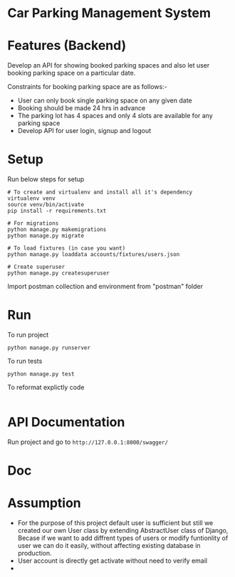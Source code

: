 # Car Parking Management System

# Features (Backend)
Develop an API for showing booked parking spaces and also let user booking parking space on a particular date.

Constraints for booking parking space are as follows:-
- User can only book single parking space on any given date
- Booking should be made 24 hrs in advance
- The parking lot has 4 spaces and only 4 slots are available for any parking space
- Develop API for user login,  signup and logout

# Setup
Run below steps for setup
```
# To create and virtualenv and install all it's dependency
virtualenv venv
source venv/bin/activate
pip install -r requirements.txt

# For migrations
python manage.py makemigrations
python manage.py migrate

# To load fixtures (in case you want)
python manage.py loaddata accounts/fixtures/users.json

# Create superuser
python manage.py createsuperuser
```

Import postman collection and environment from "postman" folder

# Run
To run project
```
python manage.py runserver
```

To run tests
```
python manage.py test
```

To reformat explictly code
```
```

# API Documentation
Run project and go to `http://127.0.0.1:8000/swagger/`


# Doc
# Assumption
- For the purpose of this project default user is sufficient but still we created our own User class by extending AbstractUser class of Django, Becase if we want to add diffrent types of users or modify funtionlity of user we can do it easily, without affecting existing database in production.
- User account is directly get activate without need to verify email
-
